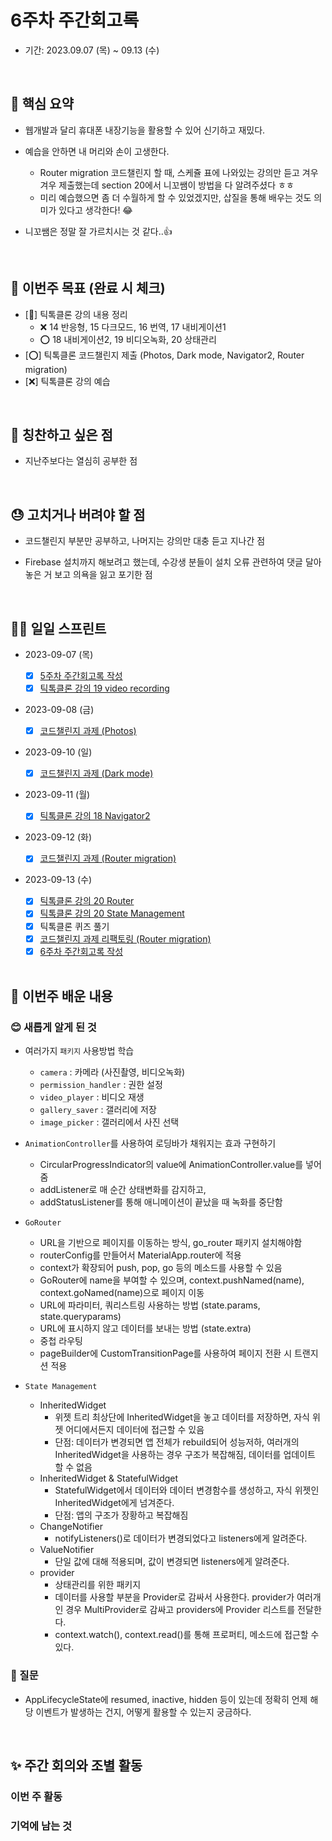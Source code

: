 # 6주차 주간회고록

- 기간: 2023.09.07 (목) ~ 09.13 (수)

<br>

## 💝 핵심 요약

- 웹개발과 달리 휴대폰 내장기능을 활용할 수 있어 신기하고 재밌다.
- 예습을 안하면 내 머리와 손이 고생한다.
  - Router migration 코드챌린지 할 때, 스케쥴 표에 나와있는 강의만 듣고 겨우겨우 제출했는데 section 20에서 니꼬쌤이 방법을 다 알려주셨다 ㅎㅎ
  - 미리 예습했으면 좀 더 수월하게 할 수 있었겠지만, 삽질을 통해 배우는 것도 의미가 있다고 생각한다! 😂
- 니꼬쌤은 정말 잘 가르치시는 것 같다..👍

  <br>

## 🎯 이번주 목표 (완료 시 체크)

- [🔺] 틱톡클론 강의 내용 정리
  - ❌ 14 반응형, 15 다크모드, 16 번역, 17 내비게이션1
  - ⭕ 18 내비게이션2, 19 비디오녹화, 20 상태관리
- [⭕] 틱톡클론 코드챌린지 제출 (Photos, Dark mode, Navigator2, Router migration)
- [❌] 틱톡클론 강의 예습

<br>

## 👏 칭찬하고 싶은 점

- 지난주보다는 열심히 공부한 점

<br>

## 😓 고치거나 버려야 할 점

- 코드챌린지 부분만 공부하고, 나머지는 강의만 대충 듣고 지나간 점
- Firebase 설치까지 해보려고 했는데, 수강생 분들이 설치 오류 관련하여 댓글 달아놓은 거 보고 의욕을 잃고 포기한 점

  <br>

## 🏃‍♀️ 일일 스프린트

- 2023-09-07 (목)

  - [x] [5주차 주간회고록 작성](./week5.md)
  - [x] [틱톡클론 강의 19 video recording](../TIL/tiktok_19_video_recording.md)

- 2023-09-08 (금)

  - [x] [코드챌린지 과제 (Photos)](../threads/README.md/#code-challenge-photos)

- 2023-09-10 (일)

  - [x] [코드챌린지 과제 (Dark mode)](../threads/README.md/#code-challenge-dark-mode)

- 2023-09-11 (월)

  - [x] [틱톡클론 강의 18 Navigator2](../TIL/tiktok_18_navigator2.md)

- 2023-09-12 (화)

  - [x] [코드챌린지 과제 (Router migration)](../threads/README.md/#code-challenge-router-migration)

- 2023-09-13 (수)

  - [x] [틱톡클론 강의 20 Router](../TIL/tiktok_20_router.md)
  - [x] [틱톡클론 강의 20 State Management](../TIL/tiktok_20_state_management.md)
  - [x] 틱톡클론 퀴즈 풀기
  - [x] [코드챌린지 과제 리팩토링 (Router migration)](https://github.com/rigood/flutter-study/commit/fc71e821acf7b856e9b5f3892fe4d764273e547e#)
  - [x] [6주차 주간회고록 작성](./week6.md)

  <br>

## 📝 이번주 배운 내용

### 😊 새롭게 알게 된 것

- 여러가지 `패키지` 사용방법 학습

  - `camera` : 카메라 (사진촬영, 비디오녹화)
  - `permission_handler` : 권한 설정
  - `video_player` : 비디오 재생
  - `gallery_saver` : 갤러리에 저장
  - `image_picker` : 갤러리에서 사진 선택

- `AnimationController`를 사용하여 로딩바가 채워지는 효과 구현하기

  - CircularProgressIndicator의 value에 AnimationController.value를 넣어줌
  - addListener로 매 순간 상태변화를 감지하고,
  - addStatusListener를 통해 애니메이션이 끝났을 때 녹화를 중단함

- `GoRouter`

  - URL을 기반으로 페이지를 이동하는 방식, go_router 패키지 설치해야함
  - routerConfig를 만들어서 MaterialApp.router에 적용
  - context가 확장되어 push, pop, go 등의 메소드를 사용할 수 있음
  - GoRouter에 name을 부여할 수 있으며, context.pushNamed(name), context.goNamed(name)으로 페이지 이동
  - URL에 파라미터, 쿼리스트링 사용하는 방법 (state.params, state.queryparams)
  - URL에 표시하지 않고 데이터를 보내는 방법 (state.extra)
  - 중첩 라우팅
  - pageBuilder에 CustomTransitionPage를 사용하여 페이지 전환 시 트랜지션 적용

- `State Management`
  - InheritedWidget
    - 위젯 트리 최상단에 InheritedWidget을 놓고 데이터를 저장하면, 자식 위젯 어디에서든지 데이터에 접근할 수 있음
    - 단점: 데이터가 변경되면 앱 전체가 rebuild되어 성능저하, 여러개의 InheritedWidget을 사용하는 경우 구조가 복잡해짐, 데이터를 업데이트 할 수 없음
  - InheritedWidget & StatefulWidget
    - StatefulWidget에서 데이터와 데이터 변경함수를 생성하고, 자식 위젯인 InheritedWidget에게 넘겨준다.
    - 단점: 앱의 구조가 장황하고 복잡해짐
  - ChangeNotifier
    - notifyListeners()로 데이터가 변경되었다고 listeners에게 알려준다.
  - ValueNotifier
    - 단일 값에 대해 적용되며, 값이 변경되면 listeners에게 알려준다.
  - provider
    - 상태관리를 위한 패키지
    - 데이터를 사용할 부분을 Provider로 감싸서 사용한다. provider가 여러개인 경우 MultiProvider로 감싸고 providers에 Provider 리스트를 전달한다.
    - context.watch(), context.read()를 통해 프로퍼티, 메소드에 접근할 수 있다.

### 🤔 질문

- AppLifecycleState에 resumed, inactive, hidden 등이 있는데 정확히 언제 해당 이벤트가 발생하는 건지, 어떻게 활용할 수 있는지 궁금하다.

  <br>

## ✨ 주간 회의와 조별 활동

### 이번 주 활동

### 기억에 남는 것

<br>
